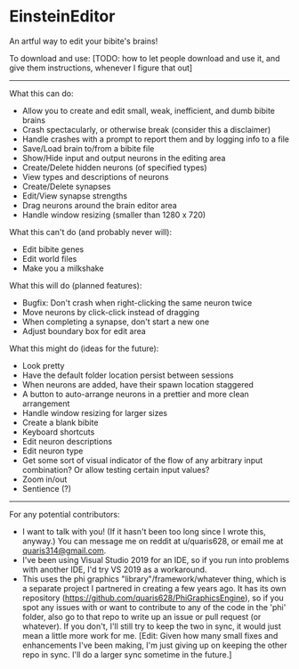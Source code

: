 # EinsteinEditor
An artful way to edit your bibite's brains!

To download and use:
 [TODO: how to let people download and use it, and give them instructions, whenever I figure that out]

 -----

What this can do:
 - Allow you to create and edit small, weak, inefficient, and dumb bibite brains
 - Crash spectacularly, or otherwise break (consider this a disclaimer)
 - Handle crashes with a prompt to report them and by logging info to a file
 - Save/Load brain to/from a bibite file
 - Show/Hide input and output neurons in the editing area
 - Create/Delete hidden neurons (of specified types)
 - View types and descriptions of neurons
 - Create/Delete synapses
 - Edit/View synapse strengths
 - Drag neurons around the brain editor area
 - Handle window resizing (smaller than 1280 x 720)

What this can't do (and probably never will):
 - Edit bibite genes
 - Edit world files
 - Make you a milkshake

What this will do (planned features):
 - Bugfix: Don't crash when right-clicking the same neuron twice
 - Move neurons by click-click instead of dragging
 - When completing a synapse, don't start a new one
 - Adjust boundary box for edit area
 
What this might do (ideas for the future):
 - Look pretty
 - Have the default folder location persist between sessions
 - When neurons are added, have their spawn location staggered
 - A button to auto-arrange neurons in a prettier and more clean arrangement
 - Handle window resizing for larger sizes
 - Create a blank bibite
 - Keyboard shortcuts
 - Edit neuron descriptions
 - Edit neuron type
 - Get some sort of visual indicator of the flow of any arbitrary input combination? Or allow testing certain input values?
 - Zoom in/out
 - Sentience (?)
 
 -----

For any potential contributors:
 - I want to talk with you! (If it hasn't been too long since I wrote this, anyway.) You can message me on reddit at u/quaris628, or email me at quaris314@gmail.com.
 - I've been using Visual Studio 2019 for an IDE, so if you run into problems with another IDE, I'd try VS 2019 as a workaround.
 - This uses the phi graphics "library"/framework/whatever thing, which is a separate project I partnered in creating a few years ago. It has its own repository (https://github.com/quaris628/PhiGraphicsEngine), so if you spot any issues with or want to contribute to any of the code in the 'phi' folder, also go to that repo to write up an issue or pull request (or whatever). If you don't, I'll still try to keep the two in sync, it would just mean a little more work for me. [Edit: Given how many small fixes and enhancements I've been making, I'm just giving up on keeping the other repo in sync. I'll do a larger sync sometime in the future.]
